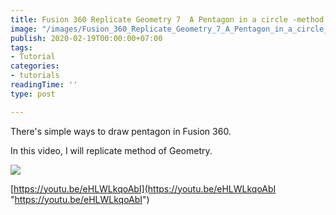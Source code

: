 ```yaml
---
title: Fusion 360 Replicate Geometry 7  A Pentagon in a circle -method 2
image: "/images/Fusion_360_Replicate_Geometry_7_A_Pentagon_in_a_circle_method_2.png"
publish: 2020-02-19T00:00:00+07:00
tags:
- Tutorial
categories:
- tutorials
readingTime: ''
type: post

---
```

There's simple ways to draw pentagon in Fusion 360. 

In this video, I will replicate method of Geometry.

![](/images/Fusion_360_Replicate_Geometry_7_A_Pentagon_in_a_circle_method_2.png)

[https://youtu.be/eHLWLkqoAbI](https://youtu.be/eHLWLkqoAbI "https://youtu.be/eHLWLkqoAbI")